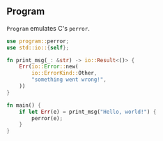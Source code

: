 Program
---
`Program` emulates C's `perror`.

```rust
use program::perror;
use std::io::{self};

fn print_msg(_: &str) -> io::Result<()> {
    Err(io::Error::new(
        io::ErrorKind::Other,
        "something went wrong!",
    ))
}

fn main() {
    if let Err(e) = print_msg("Hello, world!") {
        perror(e);
    }
}
```

